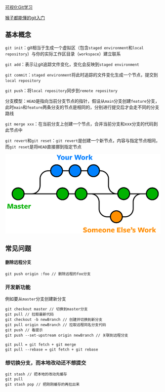 [可视化Git学习](https://learngitbranching.js.org/?locale=zh_CN)

[猴子都能懂的git入门](https://backlog.com/git-tutorial/cn/)

## 基本概念

`git init`：git相当于生成一个虚拟区（包含`staged environment`和`local repository`）与你的实际工作区目录（`workspace`）建立联系

`git add`：表示让git追踪文件变化，变化会反映到`staged environment`

`git commit`：`staged environment`将此时追踪的文件变化生成一个节点，提交到`local repository`

`git push`：将`local repository`同步到`remote repository`

分支模型：`HEAD`是指向当前分支节点的指针，假设从`main`分支创建`feature`分支，此时`main`和`feature`两条分支的节点是相同的，分别进行提交后才会走不同的分支路线

`git merge xxx`：在当前分支上创建一个节点，合并当前分支和xxx分支的代码到此节点中

`git revert`和`git reset`：`git revert`是创建一个新节点，内容与指定节点相同，而`git reset`是将`HEAD`直接挪到指定节点

![图片加载失败](./assets/git-branch-model.png)

## 常见问题

#### 删除远程分支

```
git push origin :foo // 删除远程的foo分支
```

### 开发新功能

例如要从`master`分支创建新分支

```text
git checkout master // 切换到master分支
git pull // 拉取最新代码
git checkout -b newBranch // 创建并切换到新分支
git pull origin newBranch // 拉取远程同名分支代码
git push // 看提示
git push --set-upstream origin newBranch // 关联到远程分支
```

```text
git pull = git fetch + git merge
git pull --rebase = git fetch + git rebase
```

### 想切换分支，而本地改动还不想提交

```text
git stash // 把本地的改动先缓存
git pull
git stash pop // 把刚刚缓存的再拉出来
```